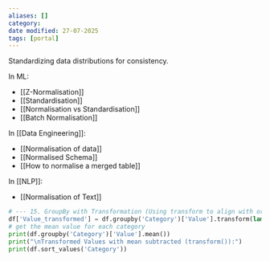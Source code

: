 ```yaml
---
aliases: []
category: 
date modified: 27-07-2025
tags: [portal]
---
```

Standardizing data distributions for consistency. 

In ML:
- [[Z-Normalisation]]
- [[Standardisation]]
- [[Normalisation vs Standardisation]]
- [[Batch Normalisation]]

In [[Data Engineering]]:
- [[Normalisation of data]]
- [[Normalised Schema]]
- [[How to normalise a merged table]]

In [[NLP]]:
- [[Normalisation of Text]]


```python
# --- 15. GroupBy with Transformation (Using transform to align with original dataframe)
df['Value_transformed'] = df.groupby('Category')['Value'].transform(lambda x: x - x.mean())
# get the mean value for each category
print(df.groupby('Category')['Value'].mean())
print("\nTransformed Values with mean subtracted (transform()):")
print(df.sort_values('Category'))
```

